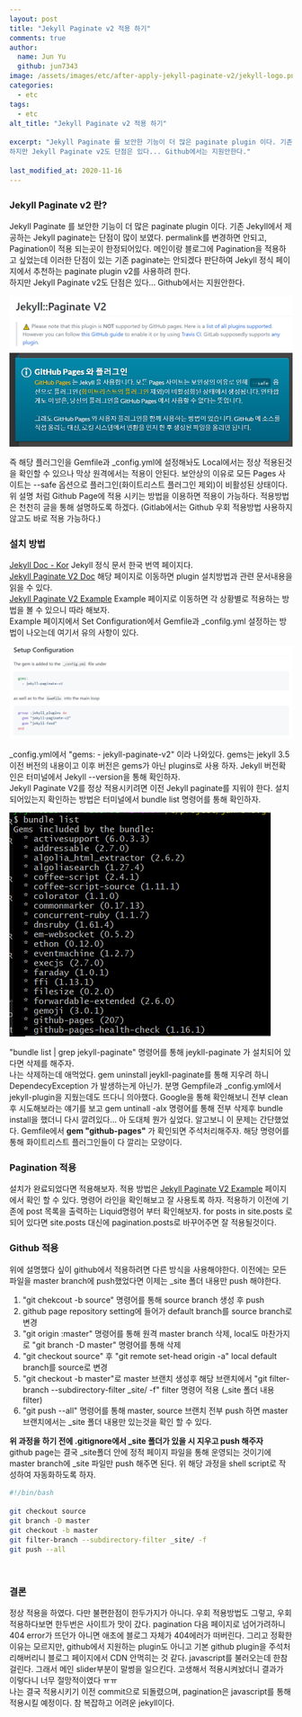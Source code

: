 ```yaml
---
layout: post
title: "Jekyll Paginate v2 적용 하기"
comments: true
author:
  name: Jun Yu
  github: jun7343
image: /assets/images/etc/after-apply-jekyll-paginate-v2/jekyll-logo.png
categories: 
  - etc
tags: 
  - etc
alt_title: "Jekyll Paginate v2 적용 하기"

excerpt: "Jekyll Paginate 를 보안한 기능이 더 많은 paginate plugin 이다. 기존 Jekyll에서 제공하는 Jekyll paginate는 단점이 많이 보였다. permalink를 변경하면 안되고, Pagination이 적용 되는곳이 한정되어있다. 메인이랑 블로그에 Pagination을 적용하고 싶었는데 이러한 단점이 있는 기존 paginate는 안되겠다 판단하여 Jekyll 정식 페이지에서 추천하는 paginate plugin v2를 사용하려 한다.    
하지만 Jekyll Paginate v2도 단점은 있다... Github에서는 지원안한다."

last_modified_at: 2020-11-16
---
```


### Jekyll Paginate v2 란?

Jekyll Paginate 를 보안한 기능이 더 많은 paginate plugin 이다. 기존 Jekyll에서 제공하는 Jekyll paginate는 단점이 많이 보였다. permalink를 변경하면 안되고, Pagination이 적용 되는곳이 한정되어있다. 메인이랑 블로그에 Pagination을 적용하고 싶었는데 이러한 단점이 있는 기존 paginate는 안되겠다 판단하여 Jekyll 정식 페이지에서 추천하는 paginate plugin v2를 사용하려 한다.    
하지만 Jekyll Paginate v2도 단점은 있다... Github에서는 지원안한다.    

<img src="/assets/images/etc/after-apply-jekyll-paginate-v2/jekyll-paginate-v2-notice.png" class="align-center" alt="Jekyll Paginate v2 notice">
<img src="/assets/images/etc/after-apply-jekyll-paginate-v2/jekyll-doc-plugin-notice.png" class="align-center" alt="Jekyll Doc Notice about plugin">    <br>


즉 해당 플러그인을 Gemfile과 _config.yml에 설정해놔도 Local에서는 정상 적용된것을 확인할 수 있으나 막상 원격에서는 적용이 안된다. 보안상의 이유로 모든 Pages 사이트는 --safe 옵션으로 플러그인(화이트리스트 플러그인 제외)이 비활성된 상태이다. 위 설명 처럼 Github Page에 적용 시키는 방법을 이용하면 적용이 가능하다. 적용방법은 천천히 글을 통해 설명하도록 하겠다. (Gitlab에서는 Github 우회 적용방법 사용하지 않고도 바로 적용 가능하다.)


### 설치 방법
[Jekyll Doc - Kor](https://jekyllrb-ko.github.io/docs/pagination/) Jekyll 정식 문서 한국 번역 페이지다.    
[Jekyll Paginate V2 Doc](https://github.com/sverrirs/jekyll-paginate-v2) 해당 페이지로 이동하면 plugin 설치방법과 관련 문서내용을 읽을 수 있다.    
[Jekyll Paginate V2 Example](https://github.com/sverrirs/jekyll-paginate-v2/tree/master/examples) Example 페이지로 이동하면 각 상황별로 적용하는 방법을 볼 수 있으니 따라 해보자.    
Example 페이지에서 Set Configuration에서 Gemfile과 _confilg.yml 설정하는 방법이 나오는데 여기서 유의 사항이 있다.

<img src="/assets/images/etc/after-apply-jekyll-paginate-v2/jekyll-paginate-v2-set-configuration.png" class="algin-center" alt="Jekyll Paginate V2 Set Configuration">    <br>

_config.yml에서 "gems: - jekyll-paginate-v2" 이라 나와있다. gems는 jekyll 3.5 이전 버전의 내용이고 이후 버전은 gems가 아닌 plugins로 사용 하자. Jekyll 버전확인은 터미널에서 Jekyll --version을 통해 확인하자.    
Jekyll Paginate V2를 정상 적용시키려면 이전 Jekyll paginate를 지워야 한다. 설치되어있는지 확인하는 방법은 터미널에서 bundle list 명령어를 통해 확인하자.    

<img src="/assets/images/etc/after-apply-jekyll-paginate-v2/cui-bundle-list.png" class="align-center" alt="CUI bundle command">    <br>

"bundle list \| grep jekyll-paginate" 명령어를 통해 jeykll-paginate 가 설치되어 있다면 삭제를 해주자.    
나는 삭제하는데 애먹었다. gem uninstall jeykll-paginate를 통해 지우려 하니 DependecyException 가 발생하는게 아닌가. 분명 Gempfile과 _config.yml에서 jekyll-plugin을 지웠는데도 뜨다니 의아했다. Google을 통해 확인해보니 전부 clean 후 시도해보라는 얘기를 보고 gem untinall -aIx 명령어를 통해 전부 삭제후 bundle install을 했더니 다시 깔려있다... 아 도대체 뭔가 싶었다. 알고보니 이 문제는 간단했었다. Gemfile에서 **gem "github-pages"** 가 확인되면 주석처리해주자. 해당 명령어를 통해 화이트리스트 플러그인들이 다 깔리는 모양이다.    <br>

### Pagination 적용

설치가 완료되었다면 적용해보자. 적용 방법은 [Jekyll Paginate V2 Example](https://github.com/sverrirs/jekyll-paginate-v2/tree/master/examples) 페이지에서 확인 할 수 있다. 명령어 라인을 확인해보고 잘 사용토록 하자. 적용하기 이전에 기존에 post 목록을 출력하는 Liquid명령어 부터 확인해보자. for posts in site.posts 로 되어 있다면 site.posts 대신에 pagination.posts로 바꾸어주면 잘 적용될것이다.    


### Github 적용

위에 설명했다 싶이 github에서 적용하려면 다른 방식을 사용해야한다. 이전에는 모든 파일을 master branch에 push했었다면 이제는 _site 폴더 내용만 push 해야한다.    

1. "git chekcout -b source" 명령어를 통해 source branch 생성 후 push
2. github page repository setting에 들어가 default branch를 source branch로 변경
3. "git origin :master" 명령어를 통해 원격 master branch 삭제, local도 마찬가지로 "git branch -D master" 명령어를 통해 삭제
4. "git checkout source" 후 "git remote set-head origin -a" local default branch를 source로 변경
5. "git checkout -b master"로 master 브랜치 생성후 해당 브랜치에서 "git filter-branch --subdirectory-filter _site/ -f" filter 명령어 적용 (_site 폴더 내용 filter)
6. "git push --all" 명령어를 통해 master, source 브랜치 전부 push 하면 master 브랜치에서는 _site 폴더 내용만 있는것을 확인 할 수 있다.

**위 과정을 하기 전에 .gitignore에서 _site 폴더가 있을 시 지우고 push 해주자**    
github page는 결국 _site폴더 안에 정적 페이지 파일을 통해 운영되는 것이기에 master branch에 _site 파일만 push 해주면 된다. 위 해당 과정을 shell script로 작성하여 자동화하도록 하자.    

```bash
#!/bin/bash

git checkout source
git branch -D master
git checkout -b master
git filter-branch --subdirectory-filter _site/ -f
git push --all

```    
<br>

### 결론

정상 적용을 하였다. 다만 불편한점이 한두가지가 아니다. 우회 적용방법도 그렇고, 우회 적용하다보면 한두번은 사이트가 맛이 갔다. pagination 다음 페이지로 넘어가려하니 404 error가 뜨던가 아니면 애초에 블로그 자체가 404에러가 떠버린다. 그리고 정확한 이유는 모르지만, github에서 지원하는 plugin도 아니고 기본 github plugin을 주석처리해버리니 블로그 페이지에서 CDN 안먹히는 것 같다. javascript를 불러오는데 한참 걸린다. 그래서 메인 slider부분이 말썽을 일으킨다. 고생해서 적용시켜놨더니 결과가 이렇다니 너무 절망적이였다 ㅠㅠ    
나는 결국 적용시키기 이전 commit으로 되돌렸으며, pagination은 javascript를 통해 적용시킬 예정이다. 참 복잡하고 어려운 jekyll이다.

